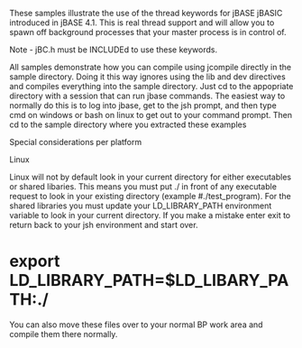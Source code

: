 These samples illustrate the use of the thread keywords for jBASE jBASIC introduced in jBASE 4.1.  This is real thread support
and will allow you to spawn off background processes that your master process is in control of.

Note - jBC.h must be INCLUDEd to use these keywords. 

All samples demonstrate how you can compile using jcompile directly in the sample directory. Doing it this way ignores
using the lib and dev directives and compiles everything into the sample directory.  Just cd to the appopriate directory with
a session that can run jbase commands.  The easiest way to normally do this is to log into jbase, get to the jsh prompt, and then
type cmd on windows or bash on linux to get out to your command prompt.  Then cd to the sample directory where you extracted these
examples

Special considerations per platform

Linux

Linux will not by default look in your current directory for either executables or shared libaries.  This means you must put ./ in
front of any executable request to look in your existing directory (example #./test_program).  For the shared libraries you
must update your LD_LIBRARY_PATH environment variable to look in your current directory.  If you make a mistake enter exit to return
back to your jsh environment and start over.

# export LD_LIBRARY_PATH=$LD_LIBARY_PATH:./

You can also move these files over to your normal BP work area and compile them there normally.

